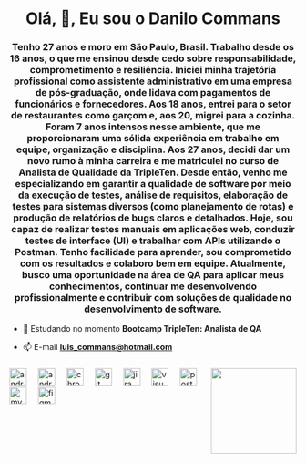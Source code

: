 <h1 align="center">Olá, 👋, Eu sou o Danilo Commans</h1>
<h3 align="center">Tenho 27 anos e moro em São Paulo, Brasil. Trabalho desde os 16 anos, o que me ensinou desde cedo sobre responsabilidade, comprometimento e resiliência. Iniciei minha trajetória profissional como assistente administrativo em uma empresa de pós-graduação, onde lidava com pagamentos de funcionários e fornecedores. Aos 18 anos, entrei para o setor de restaurantes como garçom e, aos 20, migrei para a cozinha. Foram 7 anos intensos nesse ambiente, que me proporcionaram uma sólida experiência em trabalho em equipe, organização e disciplina. Aos 27 anos, decidi dar um novo rumo à minha carreira e me matriculei no curso de Analista de Qualidade da TripleTen. Desde então, venho me especializando em garantir a qualidade de software por meio da execução de testes, análise de requisitos, elaboração de testes para sistemas diversos (como planejamento de rotas) e produção de relatórios de bugs claros e detalhados. Hoje, sou capaz de realizar testes manuais em aplicações web, conduzir testes de interface (UI) e trabalhar com APIs utilizando o Postman. Tenho facilidade para aprender, sou comprometido com os resultados e colaboro bem em equipe. Atualmente, busco uma oportunidade na área de QA para aplicar meus conhecimentos, continuar me desenvolvendo profissionalmente e contribuir com soluções de qualidade no desenvolvimento de software.</h3>

- 🌱 Estudando no momento **Bootcamp TripleTen: Analista de QA**

- 📫 E-mail **luis_commans@hotmail.com**


<p align="left">
</p>

###

<img align="right" height="150" src="https://media1.tenor.com/m/bkToflUeTPgAAAAC/quality.gif"  />

###

<div align="left">
  <img src="https://cdn.jsdelivr.net/gh/devicons/devicon/icons/android/android-original.svg" height="30" alt="android logo"  />
  <img width="12" />
  <img src="https://cdn.jsdelivr.net/gh/devicons/devicon/icons/androidstudio/androidstudio-original.svg" height="30" alt="androidstudio logo"  />
  <img width="12" />
  <img src="https://cdn.jsdelivr.net/gh/devicons/devicon/icons/chrome/chrome-original.svg" height="30" alt="chrome logo"  />
  <img width="12" />
  <img src="https://cdn.jsdelivr.net/gh/devicons/devicon/icons/git/git-original.svg" height="30" alt="git logo"  />
  <img width="12" />
  <img src="https://cdn.jsdelivr.net/gh/devicons/devicon/icons/jira/jira-original.svg" height="30" alt="jira logo"  />
  <img width="12" />
  <img src="https://cdn.jsdelivr.net/gh/devicons/devicon/icons/visualstudio/visualstudio-plain.svg" height="30" alt="visualstudio logo"  />
  <img width="12" />
  <img src="https://cdn.simpleicons.org/postman/FF6C37" height="30" alt="postman logo"  />
  <img width="12" />
  <img src="https://cdn.simpleicons.org/mysql/4479A1" height="30" alt="mysql logo"  />
  <img width="12" />
  <img src="https://cdn.simpleicons.org/figma/F24E1E" height="30" alt="figma logo"  />
</div>

###
